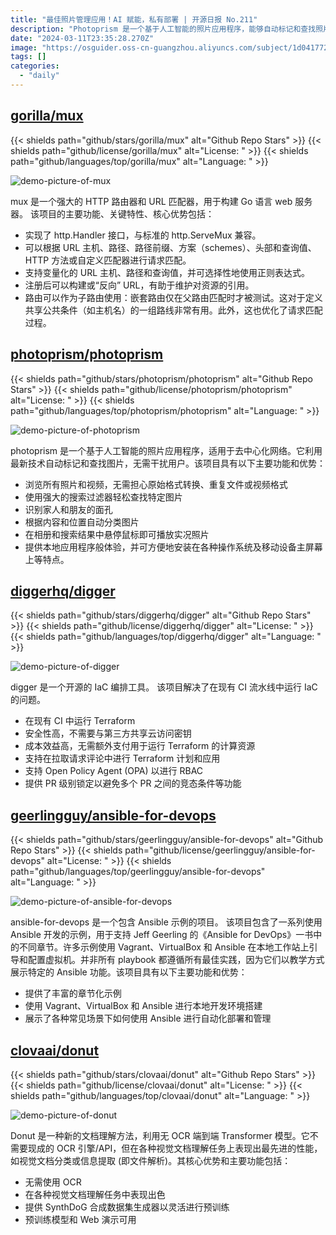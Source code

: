 ```yaml
---
title: "最佳照片管理应用！AI 赋能，私有部署 | 开源日报 No.211"
description: "Photoprism 是一个基于人工智能的照片应用程序，能够自动标记和查找照片，让用户无需担心照片的管理和分类。具有强大的搜索过滤器和自动分类功能，让查找特定照片变得轻松。同时，能够识别人脸，让用户更轻松地管理照片。具有渐进式 Web 应用程序界面，让用户获得类似本地应用的体验。是一个功能强大且方便实用的照片管理工具。"
date: "2024-03-11T23:35:28.270Z"
image: "https://osguider.oss-cn-guangzhou.aliyuncs.com/subject/1d0417720d58b47bed09c8e698b0a488.png"
tags: []
categories:
  - "daily"
---
```


## [gorilla/mux](https://github.com/gorilla/mux)

{{< shields path="github/stars/gorilla/mux" alt="Github Repo Stars" >}} {{< shields path="github/license/gorilla/mux" alt="License: " >}} {{< shields path="github/languages/top/gorilla/mux" alt="Language: " >}}

![demo-picture-of-mux](https://picgo-daily.oss-cn-guangzhou.aliyuncs.com/picgo-daily/2024/beb3e43c806fe34e7f4eb129cbb04460.png)

mux 是一个强大的 HTTP 路由器和 URL 匹配器，用于构建 Go 语言 web 服务器。
该项目的主要功能、关键特性、核心优势包括：

- 实现了 http.Handler 接口，与标准的 http.ServeMux 兼容。
- 可以根据 URL 主机、路径、路径前缀、方案（schemes）、头部和查询值、HTTP 方法或自定义匹配器进行请求匹配。
- 支持变量化的 URL 主机、路径和查询值，并可选择性地使用正则表达式。
- 注册后可以构建或“反向” URL，有助于维护对资源的引用。
- 路由可以作为子路由使用：嵌套路由仅在父路由匹配时才被测试。这对于定义共享公共条件（如主机名）的一组路线非常有用。此外，这也优化了请求匹配过程。
  
## [photoprism/photoprism](https://github.com/photoprism/photoprism)

{{< shields path="github/stars/photoprism/photoprism" alt="Github Repo Stars" >}} {{< shields path="github/license/photoprism/photoprism" alt="License: " >}} {{< shields path="github/languages/top/photoprism/photoprism" alt="Language: " >}}

![demo-picture-of-photoprism](https://static.osguider.com/subject/github/photoprism/photoprism/1a99ec53e5d974db71111c7d62d3e9a8.jpg)

photoprism 是一个基于人工智能的照片应用程序，适用于去中心化网络。它利用最新技术自动标记和查找图片，无需干扰用户。该项目具有以下主要功能和优势：

- 浏览所有照片和视频，无需担心原始格式转换、重复文件或视频格式
- 使用强大的搜索过滤器轻松查找特定图片
- 识别家人和朋友的面孔
- 根据内容和位置自动分类图片
- 在相册和搜索结果中悬停鼠标即可播放实况照片
- 提供本地应用程序般体验，并可方便地安装在各种操作系统及移动设备主屏幕上等特点。
  
## [diggerhq/digger](https://github.com/diggerhq/digger)

{{< shields path="github/stars/diggerhq/digger" alt="Github Repo Stars" >}} {{< shields path="github/license/diggerhq/digger" alt="License: " >}} {{< shields path="github/languages/top/diggerhq/digger" alt="Language: " >}}

![demo-picture-of-digger](https://picgo-daily.oss-cn-guangzhou.aliyuncs.com/picgo-daily/2023/439c0d1e7a91d0473b9b70fb2fcd602e.png)

digger 是一个开源的 IaC 编排工具。
该项目解决了在现有 CI 流水线中运行 IaC 的问题。

- 在现有 CI 中运行 Terraform
- 安全性高，不需要与第三方共享云访问密钥
- 成本效益高，无需额外支付用于运行 Terraform 的计算资源
- 支持在拉取请求评论中进行 Terraform 计划和应用
- 支持 Open Policy Agent (OPA) 以进行 RBAC
- 提供 PR 级别锁定以避免多个 PR 之间的竞态条件等功能
  
## [geerlingguy/ansible-for-devops](https://github.com/geerlingguy/ansible-for-devops)

{{< shields path="github/stars/geerlingguy/ansible-for-devops" alt="Github Repo Stars" >}} {{< shields path="github/license/geerlingguy/ansible-for-devops" alt="License: " >}} {{< shields path="github/languages/top/geerlingguy/ansible-for-devops" alt="Language: " >}}

![demo-picture-of-ansible-for-devops](https://static.osguider.com/subject/github/geerlingguy/ansible-for-devops/aec4434e007943dfac62483aee1c005e.jpeg)

ansible-for-devops 是一个包含 Ansible 示例的项目。
该项目包含了一系列使用 Ansible 开发的示例，用于支持 Jeff Geerling 的《Ansible for DevOps》一书中的不同章节。许多示例使用 Vagrant、VirtualBox 和 Ansible 在本地工作站上引导和配置虚拟机。并非所有 playbook 都遵循所有最佳实践，因为它们以教学方式展示特定的 Ansible 功能。该项目具有以下主要功能和优势：

- 提供了丰富的章节化示例
- 使用 Vagrant、VirtualBox 和 Ansible 进行本地开发环境搭建
- 展示了各种常见场景下如何使用 Ansible 进行自动化部署和管理
  
## [clovaai/donut](https://github.com/clovaai/donut)

{{< shields path="github/stars/clovaai/donut" alt="Github Repo Stars" >}} {{< shields path="github/license/clovaai/donut" alt="License: " >}} {{< shields path="github/languages/top/clovaai/donut" alt="Language: " >}}

![demo-picture-of-donut](https://osguider.oss-cn-guangzhou.aliyuncs.com/subject/5c12f735c6fbef4b9bb37feff93669bf.png)

Donut 是一种新的文档理解方法，利用无 OCR 端到端 Transformer 模型。它不需要现成的 OCR 引擎/API，但在各种视觉文档理解任务上表现出最先进的性能，如视觉文档分类或信息提取 (即文件解析)。其核心优势和主要功能包括：

- 无需使用 OCR
- 在各种视觉文档理解任务中表现出色
- 提供 SynthDoG 合成数据集生成器以灵活进行预训练
- 预训练模型和 Web 演示可用
  
